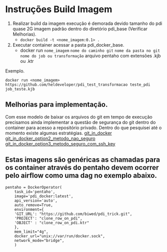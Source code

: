 # Instruções Build Imagem


1. Realizar build da imagem execução é demorada devido tamanho do pdi quase 2G imagem padrão dentro do diretório pdi_base (Verificar Melhorias).
    * `docker build -t <nome_imagem:0.1> .`
2. Executar container acessar a pasta pdi_docker_base.
    * docker run `nome_imagem` `nome do caminho git` `nome da pasta no git` `nome do job ou transformação` arquivo pentaho com extensões .kjb ou .ktr

Exemplo.
```
docker run <nome_imagem> https://github.com/heldeveloper/pdi_test_transformacao teste_pdi job_teste.kjb
```

## Melhorias para implementação.

Com esse modelo de baixar os arquivos do git em tempo de execução precisamos ainda implementar a questão de segurança do git dentro do container para acesso a repositório privado.
Dentro do que pesquisei até o momento existe algumas estratégias.
[git_in_docker](https://www.baeldung.com/ops/dockerfile-git-strategies)
[git_in_docker_option2_metodo_nao_seguro](https://pt.stackoverflow.com/questions/113663/clonar-reposit%C3%B3rio-privado-passando-senha-como-par%C3%A2metro)
[git_in_docker_option3_metodo_seguro_com_ssh_key](https://stackoverflow.com/questions/18136389/using-ssh-keys-inside-docker-container)


## Estas imagens são genéricas as chamadas para os container através do pentaho devem ocorrer pelo airflow como uma dag no exemplo abaixo.


```
pentaho = DockerOperator(
    task_id='pentaho',
    image='pdi_docker:latest',
    api_version='auto',
    auto_remove=True,
    environment={
    'GIT_URL': "https://github.com/biwed/pdi_trick.git",
    'PROJECT': "clone_row_on_pdi",
    'OBJECT' : "clone_row_on_pdi.ktr"
    },
    mem_limit="4g",
    docker_url="unix://var/run/docker.sock",
    network_mode="bridge",
    )
```


    